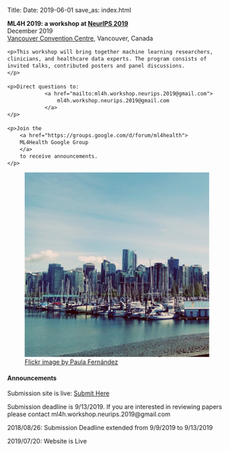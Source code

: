 Title:
Date: 2019-06-01
save_as: index.html

<div class="container">

<div class="row">
<div class="col-md-7">
    <p>
        <b>
            ML4H 2019: a workshop at
            <a href="https://neurips.cc">NeurIPS 2019</a>
        </b> <br>
    December 2019 <br>
    <a href="https://www.google.com/maps/place/Vancouver+Convention+Centre/@49.2883436,-123.1153855,15z/data=!4m2!3m1!1s0x0:0xd3c5f7bc5d72768d?sa=X&ved=2ahUKEwjR0ZLbl93jAhWIY98KHbJLBr8Q_BIwF3oECAoQCA"> Vancouver Convention Centre</a>, Vancouver, Canada
    </p>

    <p>This workshop will bring together machine learning researchers, clinicians, and healthcare data experts. The program consists of invited talks, contributed posters and panel discussions.
    </p>

    <p>Direct questions to:
                <a href="mailto:ml4h.workshop.neurips.2019@gmail.com">
                    ml4h.workshop.neurips.2019@gmail.com
                </a>
    </p>        

    <p>Join the
        <a href="https://groups.google.com/d/forum/ml4health">
        ML4Health Google Group
        </a>
        to receive announcements.
    </p>
</div>

<div class="col-md-5" style="padding-left: 0px;  padding-right: 0px;">
<figure class="figure">
<img
    src="images/vancouver_500x500.jpg"
    class="img-fluid"
    alt="Photo of Montreal downtown.">
<figcaption class="figure-caption">
    <a href="https://www.flickr.com/photos/paula_fdez_servera/">
        Flickr image by Paula Fernández</a>
</figcaption>
</figure>
</div>
</div>

<h4>Announcements</h4>

<div class="row">
<div class="alert alert-info" role="alert">
<p> Submission site is live: <a href="https://cmt3.research.microsoft.com/ML4H2019/"> Submit Here </a>
<p> Submission deadline is 9/13/2019. If you are interested in reviewing papers please contact ml4h.workshop.neurips.2019@gmail.com
<emph>
</emph>
</p>
</div>
</div>

<div class="row">
<div class="alert alert-info" role="alert">
<p> 2018/08/26: Submission Deadline extended from 9/9/2019 to 9/13/2019
<emph>
</emph>
</p>
</div>
</div>

<div class="row">
<div class="alert alert-info" role="alert">
<p>  2019/07/20: Website is Live
<emph>
</emph>
</p>
</div>
</div>
